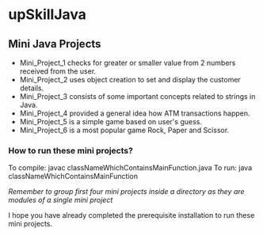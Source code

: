 # upSkillJava
<h2>Mini Java Projects</h2>

<ul>
  <li>Mini_Project_1 checks for greater or smaller value from 2 numbers received from the user.</li>
  <li>Mini_Project_2 uses object creation to set and display the customer details.</li>
  <li>Mini_Project_3 consists of some important concepts related to strings in Java.</li>
  <li>Mini_Project_4 provided a general idea how ATM transactions happen.</li>
  <li>Mini_Project_5 is a simple game based on user's guess. </li>
  <li>Mini_Project_6 is a most popular game Rock, Paper and Scissor. </li>
</ul>

<h3> How to run these mini projects? </h3>

To compile: javac classNameWhichContainsMainFunction.java
To run: java classNameWhichContainsMainFunction

<i align="center">Remember to group first four mini projects inside a directory as they are modules of a single mini project</i>

<span align="center">I hope you have already completed the prerequisite installation to run these mini projects. </span>
